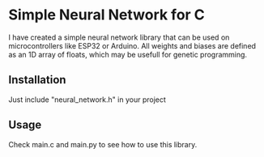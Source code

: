 # Simple Neural Network for C

I have created a simple neural network library that can be used on microcontrollers like ESP32 or Arduino.
All weights and biases are defined as an 1D array of floats, which may be usefull for genetic programming.

## Installation

Just include "neural_network.h" in your project

## Usage

Check main.c and main.py to see how to use this library.
